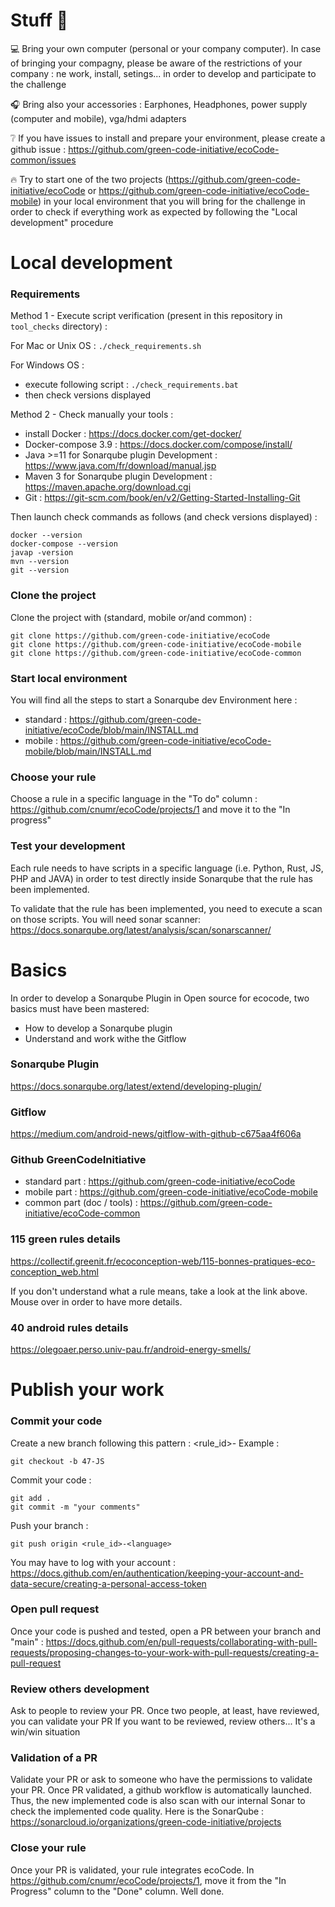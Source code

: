 # Stuff :school_satchel:

:computer: Bring your own computer (personal or your company computer). In case of bringing your compagny, please be aware of the restrictions of your company : ne work, install, setings... in order to develop and participate to the challenge

:headphones: Bring also your accessories : Earphones, Headphones, power supply (computer and mobile), vga/hdmi adapters

:grey_question: If you have issues to install and prepare your environment, please create a github issue : https://github.com/green-code-initiative/ecoCode-common/issues

:fire: Try to start one of the two projects (https://github.com/green-code-initiative/ecoCode or https://github.com/green-code-initiative/ecoCode-mobile) in your local environment that you will bring for the challenge in order to check if everything work as expected by following the "Local development" procedure

# Local development

### Requirements

Method 1 - Execute script verification (present in this repository in `tool_checks` directory) :

For Mac or Unix OS : `./check_requirements.sh`

For Windows OS :

- execute following script : `./check_requirements.bat`
- then check versions displayed

Method 2 - Check manually your tools :

- install Docker : https://docs.docker.com/get-docker/
- Docker-compose 3.9 : https://docs.docker.com/compose/install/
- Java >=11 for Sonarqube plugin Development : https://www.java.com/fr/download/manual.jsp
- Maven 3 for Sonarqube plugin Development : https://maven.apache.org/download.cgi
- Git : https://git-scm.com/book/en/v2/Getting-Started-Installing-Git

Then launch check commands as follows (and check versions displayed) :
```
docker --version
docker-compose --version
javap -version
mvn --version
git --version
```

### Clone the project

Clone the project with (standard, mobile or/and common) :

```
git clone https://github.com/green-code-initiative/ecoCode
git clone https://github.com/green-code-initiative/ecoCode-mobile
git clone https://github.com/green-code-initiative/ecoCode-common
```

### Start local environment

You will find all the steps to start a Sonarqube dev Environment here :

- standard : https://github.com/green-code-initiative/ecoCode/blob/main/INSTALL.md
- mobile : https://github.com/green-code-initiative/ecoCode-mobile/blob/main/INSTALL.md

### Choose your rule

Choose a rule in a specific language in the "To do" column : https://github.com/cnumr/ecoCode/projects/1 and move it to the "In progress"

### Test your development

Each rule needs to have scripts in a specific language (i.e. Python, Rust, JS, PHP and JAVA) in order to test directly inside Sonarqube that the rule has been implemented.

To validate that the rule has been implemented, you need to execute a scan on those scripts. You will need sonar scanner: https://docs.sonarqube.org/latest/analysis/scan/sonarscanner/


# Basics

In order to develop a Sonarqube Plugin in Open source for ecocode, two basics must have been mastered:

* How to develop a Sonarqube plugin
* Understand and work withe the Gitflow

### Sonarqube Plugin

https://docs.sonarqube.org/latest/extend/developing-plugin/

### Gitflow

https://medium.com/android-news/gitflow-with-github-c675aa4f606a

### Github GreenCodeInitiative

- standard part : https://github.com/green-code-initiative/ecoCode
- mobile part : https://github.com/green-code-initiative/ecoCode-mobile
- common part (doc / tools) : https://github.com/green-code-initiative/ecoCode-common

### 115 green rules details

https://collectif.greenit.fr/ecoconception-web/115-bonnes-pratiques-eco-conception_web.html

If you don't understand what a rule means, take a look at the link above. Mouse over in order to have more details.

### 40 android rules details

https://olegoaer.perso.univ-pau.fr/android-energy-smells/



# Publish your work

### Commit your code

Create a new branch following this pattern : <rule_id>-<language>
Example :

```
git checkout -b 47-JS
```

Commit your code :

```
git add .
git commit -m "your comments"
```

Push your branch :

```
git push origin <rule_id>-<language>
```

You may have to log with your account : https://docs.github.com/en/authentication/keeping-your-account-and-data-secure/creating-a-personal-access-token

### Open pull request

Once your code is pushed and tested, open a PR between your branch and "main" : https://docs.github.com/en/pull-requests/collaborating-with-pull-requests/proposing-changes-to-your-work-with-pull-requests/creating-a-pull-request

### Review others development

Ask to people to review your PR. Once two people, at least, have reviewed, you can validate your PR
If you want to be reviewed, review others... It's a win/win situation

### Validation of a PR

Validate your PR or ask to someone who have the permissions to validate your PR.
Once PR validated, a github workflow is automatically launched. Thus, the new implemented code is also scan with our internal Sonar to check the implemented code quality.
Here is the SonarQube : https://sonarcloud.io/organizations/green-code-initiative/projects

### Close your rule

Once your PR is validated, your rule integrates ecoCode. In https://github.com/cnumr/ecoCode/projects/1, move it from the "In Progress" column to the "Done" column.
Well done.
